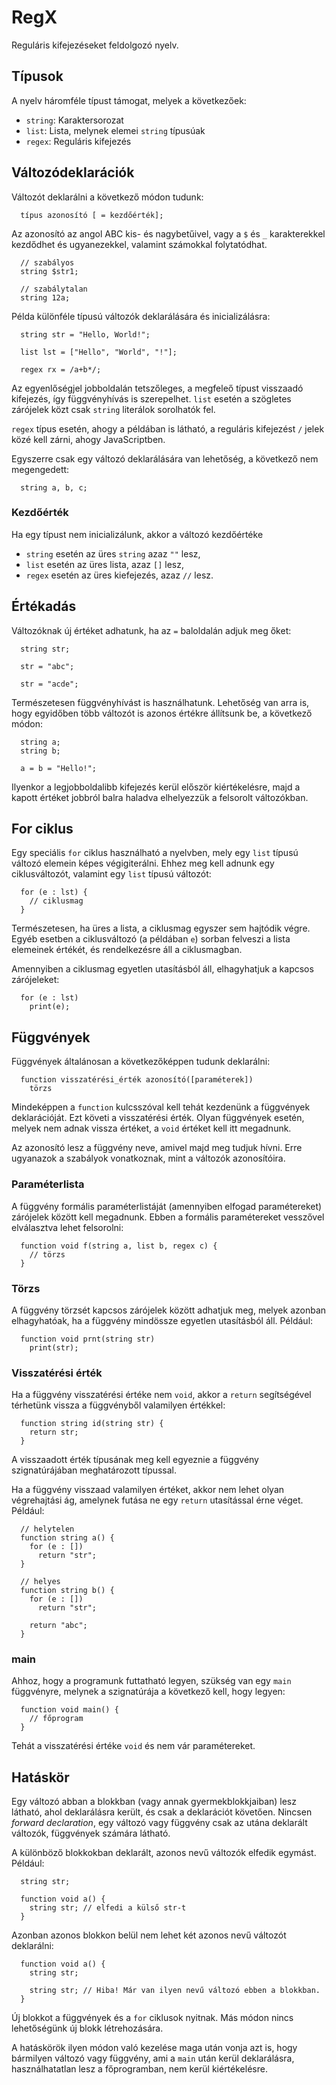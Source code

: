 # RegX

Reguláris kifejezéseket feldolgozó nyelv.

## Típusok

A nyelv háromféle típust támogat, melyek a következőek:

  * `string`: Karaktersorozat
  * `list`: Lista, melynek elemei `string` típusúak
  * `regex`: Reguláris kifejezés

## Változódeklarációk

Változót deklarálni a következő módon tudunk:

~~~~
  típus azonosító [ = kezdőérték];
~~~~

Az azonosító az angol ABC kis- és nagybetűivel, vagy a `$` és `_` karakterekkel kezdődhet és ugyanezekkel, valamint számokkal folytatódhat.

~~~~
  // szabályos
  string $str1;

  // szabálytalan
  string 12a;
~~~~

Példa különféle típusú változók deklarálására és inicializálásra:

~~~~
  string str = "Hello, World!";

  list lst = ["Hello", "World", "!"];

  regex rx = /a+b*/;
~~~~

Az egyenlőségjel jobboldalán tetszőleges, a megfeleő típust visszaadó kifejezés, így függvényhívás is szerepelhet. `list` esetén a szögletes zárójelek közt csak `string` literálok sorolhatók fel. 

`regex` típus esetén, ahogy a példában is látható, a reguláris kifejezést `/` jelek közé kell zárni, ahogy JavaScriptben.

Egyszerre csak egy változó deklarálására van lehetőség, a következő nem megengedett:

~~~~
  string a, b, c;
~~~~

### Kezdőérték

Ha egy típust nem inicializálunk, akkor a változó kezdőértéke

  * `string` esetén az üres `string` azaz `""` lesz,
  * `list` esetén az üres lista, azaz `[]` lesz,
  * `regex` esetén az üres kiefejezés, azaz `//` lesz.

## Értékadás

Változóknak új értéket adhatunk, ha az `=` baloldalán adjuk meg őket:

~~~~
  string str;

  str = "abc";

  str = "acde";
~~~~ 

Természetesen függvényhívást is használhatunk. Lehetőség van arra is, hogy egyidőben több változót is azonos értékre állítsunk be, a következő módon:

~~~~
  string a;
  string b;

  a = b = "Hello!";
~~~~

Ilyenkor a legjobboldalibb kifejezés kerül először kiértékelésre, majd a kapott értéket jobbról balra haladva elhelyezzük a felsorolt változókban. 

## For ciklus

Egy speciális `for` ciklus használható a nyelvben, mely egy `list` típusú változó elemein képes végigiterálni. Ehhez meg kell adnunk egy ciklusváltozót, valamint egy `list` típusú változót:

~~~~
  for (e : lst) {
    // ciklusmag
  }
~~~~

Természetesen, ha üres a lista, a ciklusmag egyszer sem hajtódik végre. Egyéb esetben a ciklusváltozó (a példában `e`) sorban felveszi a lista elemeinek értékét, és rendelkezésre áll a ciklusmagban.

Amennyiben a ciklusmag egyetlen utasításból áll, elhagyhatjuk a kapcsos zárójeleket:

~~~~
  for (e : lst)
    print(e);
~~~~

## Függvények

Függvények általánosan a következőképpen tudunk deklarálni:

~~~~
  function visszatérési_érték azonosító([paraméterek])
    törzs
~~~~

Mindeképpen a `function` kulcsszóval kell tehát kezdenünk a függvények deklarációját. Ezt követi a visszatérési érték. Olyan függvények esetén, melyek nem adnak vissza értéket, a `void` értéket kell itt megadnunk.

Az azonosító lesz a függvény neve, amivel majd meg tudjuk hívni. Erre ugyanazok a szabályok vonatkoznak, mint a változók azonosítóira. 

### Paraméterlista

A függvény formális paraméterlistáját (amennyiben elfogad paramétereket) zárójelek között kell megadnunk. Ebben a formális paramétereket vesszővel elválasztva lehet felsorolni:

~~~~
  function void f(string a, list b, regex c) {
    // törzs
  }
~~~~

### Törzs

A függvény törzsét kapcsos zárójelek között adhatjuk meg, melyek azonban elhagyhatóak, ha a függvény mindössze egyetlen utasításból áll. Például:

~~~~
  function void prnt(string str)
    print(str);
~~~~ 

### Visszatérési érték

Ha a függvény visszatérési értéke nem `void`, akkor a `return` segítségével térhetünk vissza a függvényből valamilyen értékkel:

~~~~
  function string id(string str) {
    return str;
  }
~~~~

A visszaadott érték típusának meg kell egyeznie a függvény szignatúrájában meghatározott típussal.

Ha a függvény visszaad valamilyen értéket, akkor nem lehet olyan végrehajtási ág, amelynek futása ne egy `return` utasítással érne véget. Például:

~~~~
  // helytelen
  function string a() {
    for (e : []) 
      return "str";
  } 

  // helyes
  function string b() {
    for (e : []) 
      return "str";

    return "abc";
  }
~~~~

### main

Ahhoz, hogy a programunk futtatható legyen, szükség van egy `main` függvényre, melynek a szignatúrája a következő kell, hogy legyen:

~~~~
  function void main() {
    // főprogram
  }
~~~~

Tehát a visszatérési értéke `void` és nem vár paramétereket.

## Hatáskör

Egy változó abban a blokkban (vagy annak gyermekblokkjaiban) lesz látható, ahol deklarálásra került, és csak a deklarációt követően. Nincsen *forward declaration*, egy változó vagy függvény csak az utána deklarált változók, függvények számára látható.

A különböző blokkokban deklarált, azonos nevű változók elfedik egymást. Például:

~~~~
  string str;

  function void a() {
    string str; // elfedi a külső str-t
  }
~~~~

Azonban azonos blokkon belül nem lehet két azonos nevű változót deklarálni:

~~~~
  function void a() {
    string str;

    string str; // Hiba! Már van ilyen nevű változó ebben a blokkban.
  }
~~~~

Új blokkot a függvények és a `for` ciklusok nyitnak. Más módon nincs lehetőségünk új blokk létrehozására.

A hatáskörök ilyen módon való kezelése maga után vonja azt is, hogy bármilyen változó vagy függvény, ami a `main` után kerül deklarálásra, használhatatlan lesz a főprogramban, nem kerül kiértékelésre.